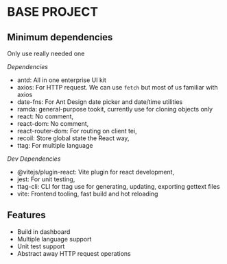 # BASE PROJECT

## Minimum dependencies
Only use really needed one

*Dependencies*

- antd: All in one enterprise UI kit
- axios: For HTTP request. We can use `fetch` but most of us familiar with axios
- date-fns: For Ant Design date picker and date/time utilities
- ramda: general-purpose tookit, currently use for cloning objects only
- react: No comment,
- react-dom: No comment,
- react-router-dom: For routing on client tei,
- recoil: Store global state the React way,
- ttag: For multiple language

*Dev Dependencies*
- @vitejs/plugin-react: Vite plugin for react development,
- jest: For unit testing,
- ttag-cli: CLI for ttag use for generating, updating, exporting gettext files
- vite: Frontend tooling, fast build and hot reloading

## Features

- Build in dashboard
- Multiple language support
- Unit test support
- Abstract away HTTP request operations
